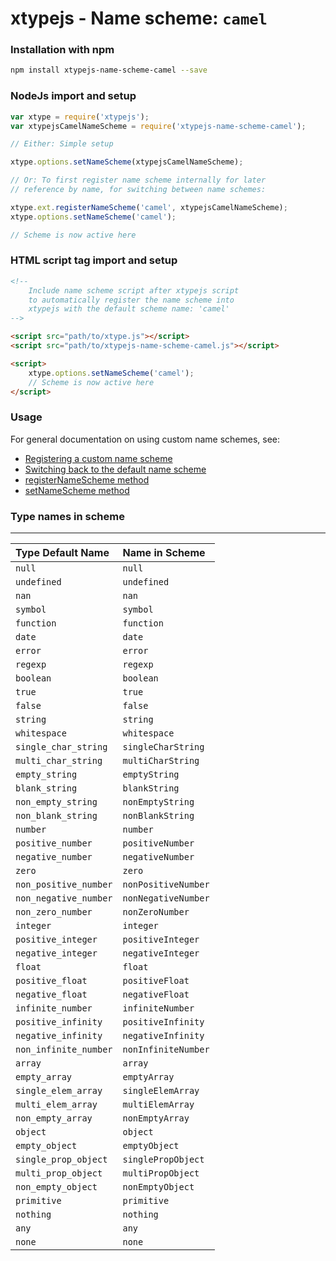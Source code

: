 # xtypejs - Name scheme: `camel`

### Installation with npm

```sh
npm install xtypejs-name-scheme-camel --save
```

### NodeJs import and setup

```js
var xtype = require('xtypejs');
var xtypejsCamelNameScheme = require('xtypejs-name-scheme-camel');

// Either: Simple setup

xtype.options.setNameScheme(xtypejsCamelNameScheme);

// Or: To first register name scheme internally for later
// reference by name, for switching between name schemes:

xtype.ext.registerNameScheme('camel', xtypejsCamelNameScheme);
xtype.options.setNameScheme('camel');

// Scheme is now active here
```

### HTML script tag import and setup

```html
<!--
    Include name scheme script after xtypejs script 
    to automatically register the name scheme into
    xtypejs with the default scheme name: 'camel'
-->

<script src="path/to/xtype.js"></script>
<script src="path/to/xtypejs-name-scheme-camel.js"></script>

<script>
    xtype.options.setNameScheme('camel');
    // Scheme is now active here
</script>
```

### Usage

For general documentation on using custom name schemes, see:

* [Registering a custom name scheme](http://xtype.js.org/guide/registering_custom_name_scheme)
* [Switching back to the default name scheme](http://xtype.js.org/guide/switching_back_to_default_name_scheme)
* [registerNameScheme method](http://xtype.js.org/api/registerNameScheme)
* [setNameScheme method](http://xtype.js.org/api/setNameScheme)

### Type names in scheme
---

Type Default Name    | Name in Scheme
:------------------  | :------------
`null`               | `null`
`undefined`          | `undefined`
`nan`                | `nan`
`symbol`             | `symbol`
`function`           | `function`
`date`               | `date`
`error`              | `error`
`regexp`             | `regexp`
`boolean`            | `boolean`
`true`               | `true`
`false`              | `false`
`string`             | `string`
`whitespace`         | `whitespace`
`single_char_string` | `singleCharString`
`multi_char_string`  | `multiCharString`
`empty_string`       | `emptyString`
`blank_string`       | `blankString`
`non_empty_string`   | `nonEmptyString`
`non_blank_string`   | `nonBlankString`
`number`             | `number`
`positive_number`    | `positiveNumber`
`negative_number`    | `negativeNumber`
`zero`               | `zero`
`non_positive_number`| `nonPositiveNumber`
`non_negative_number`| `nonNegativeNumber`
`non_zero_number`    | `nonZeroNumber`
`integer`            | `integer`
`positive_integer`   | `positiveInteger`
`negative_integer`   | `negativeInteger`
`float`              | `float`
`positive_float`     | `positiveFloat`
`negative_float`     | `negativeFloat`
`infinite_number`    | `infiniteNumber`
`positive_infinity`  | `positiveInfinity`
`negative_infinity`  | `negativeInfinity`
`non_infinite_number`| `nonInfiniteNumber`
`array`              | `array`
`empty_array`        | `emptyArray`
`single_elem_array`  | `singleElemArray`
`multi_elem_array`   | `multiElemArray`
`non_empty_array`    | `nonEmptyArray`
`object`             | `object`
`empty_object`       | `emptyObject`
`single_prop_object` | `singlePropObject`
`multi_prop_object`  | `multiPropObject`
`non_empty_object`   | `nonEmptyObject`
`primitive`          | `primitive`
`nothing`            | `nothing`
`any`                | `any`
`none`               | `none`